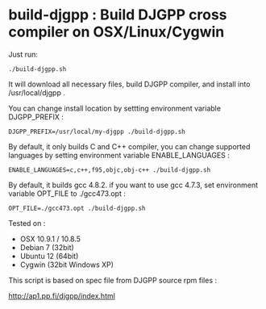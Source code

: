 # build-djgpp : Build DJGPP cross compiler on OSX/Linux/Cygwin

Just run:

```
./build-djgpp.sh
```

It will download all necessary files, build DJGPP compiler, and install into /usr/local/djgpp .

You can change install location by settting environment variable DJGPP_PREFIX :

```
DJGPP_PREFIX=/usr/local/my-djgpp ./build-djgpp.sh
```

By default, it only builds C and C++ compiler, you can change supported languages by setting environment variable ENABLE_LANGUAGES :

```
ENABLE_LANGUAGES=c,c++,f95,objc,obj-c++ ./build-djgpp.sh
```

By default, it builds gcc 4.8.2. if you want to use gcc 4.7.3, set environment variable OPT_FILE to ./gcc473.opt :

```
OPT_FILE=./gcc473.opt ./build-djgpp.sh
```

Tested on :

* OSX 10.9.1 / 10.8.5
* Debian 7 (32bit)
* Ubuntu 12 (64bit)
* Cygwin (32bit Windows XP)


This script is based on spec file from DJGPP source rpm files :

<http://ap1.pp.fi/djgpp/index.html>
